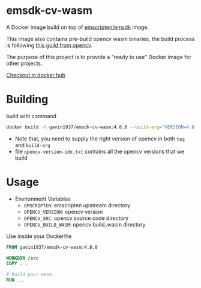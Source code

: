 # emsdk-cv-wasm

A Docker image build on top of [emscripten/emsdk](https://hub.docker.com/r/emscripten/emsdk) image.

This image also contains pre-build opencv wasm binaries, the build process is following [this guild from opencv](https://docs.opencv.org/3.4/d4/da1/tutorial_js_setup.html).

The purpose of this project is to provide a "ready to use" Docker image for other projects.

[Checkout in docker hub](https://hub.docker.com/repository/docker/gavin1937/emsdk-cv-wasm/general)

# Building

build with command

```sh
docker build -t gavin1937/emsdk-cv-wasm:4.8.0 --build-arg="VERSION=4.8.0" .
```

* Note that, you need to supply the right version of opencv in both `tag` and `build-arg`
* file `opencv-version-idx.txt` contains all the opencv versions that we build

# Usage

* Environment Variables
  * `EMSCRIPTEN`: emscripten upstream directory
  * `OPENCV_VERSION`: opencv version
  * `OPENCV_SRC`: opencv source code directory
  * `OPENCV_BUILD_WASM`: opencv build_wasm directory

Use inside your Dockerfile

```dockerfile
FROM gavin1937/emsdk-cv-wasm:4.8.0

WORKDIR /src
COPY . .

# build your wasm
RUN ...
```
